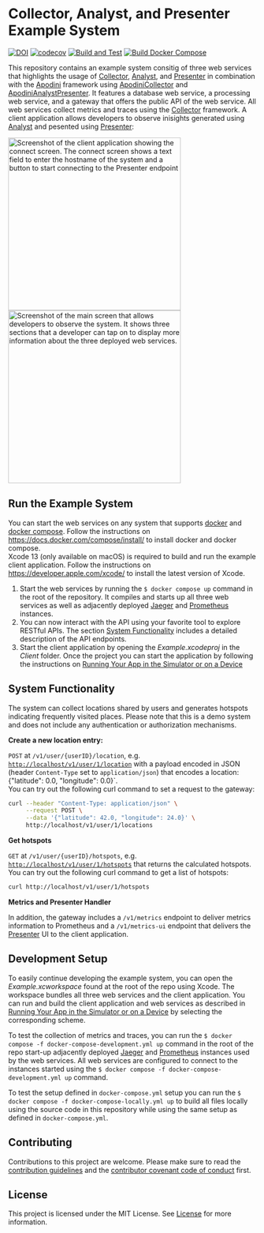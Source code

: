 <!--

This source file is part of the Collector-Analyst-Presenter Example open source project

SPDX-FileCopyrightText: 2021 Paul Schmiedmayer and the project authors (see CONTRIBUTORS.md) <paul.schmiedmayer@tum.de>

SPDX-License-Identifier: MIT

-->

# Collector, Analyst, and Presenter Example System

[![DOI](https://zenodo.org/badge/379429348.svg)](https://zenodo.org/badge/latestdoi/379429348)
[![codecov](https://codecov.io/gh/Apodini/CollectorAnalystPresenterExample/branch/develop/graph/badge.svg?token=Sw8OvhWtcY)](https://codecov.io/gh/Apodini/CollectorAnalystPresenterExample)
[![Build and Test](https://github.com/Apodini/CollectorAnalystPresenterExample/actions/workflows/build-and-test.yml/badge.svg)](https://github.com/Apodini/CollectorAnalystPresenterExample/actions/workflows/build-and-test.yml)
[![Build Docker Compose](https://github.com/Apodini/CollectorAnalystPresenterExample/actions/workflows/docker-compose.yml/badge.svg)](https://github.com/Apodini/CollectorAnalystPresenterExample/actions/workflows/docker-compose.yml)

This repository contains an example system consitig of three web services that highlights the usage of [Collector](https://github.com/Apodini/Collector), [Analyst](https://github.com/Apodini/Analyst), and [Presenter](https://github.com/Apodini/Presenter) in combination with the [Apodini](https://github.com/Apodini/Apodini) framework using [ApodiniCollector](https://github.com/Apodini/ApodiniCollector) and [ApodiniAnalystPresenter](https://github.com/Apodini/ApodiniAnalystPresenter).
It features a database web service, a processing web service, and a gateway that offers the public API of the web service. All web services collect metrics and traces using the [Collector](https://github.com/Apodini/Collector) framework.
A client application allows developers to observe inisights generated using [Analyst](https://github.com/Apodini/Analyst) and pesented using [Presenter](https://github.com/Apodini/Presenter):
<p float="left">
 <img width="350" alt="Screenshot of the client application showing the connect screen. The connect screen shows a text field to enter the hostname of the system and a button to start connecting to the Presenter endpoint" src="https://user-images.githubusercontent.com/28656495/124276854-a35d6c80-db44-11eb-9abf-80a26e8e96d1.png">
 <img width="350" alt="Screenshot of the main screen that allows developers to observe the system. It shows three sections that a developer can tap on to display more information about the three deployed web services." src="https://user-images.githubusercontent.com/28656495/124276863-a6585d00-db44-11eb-8f2b-81602855eb8d.png">
</p>

## <a name="RunTheExampleSystem"></a>Run the Example System

You can start the web services on any system that supports [docker](https://www.docker.com) and [docker compose](https://docs.docker.com/compose/). Follow the instructions on https://docs.docker.com/compose/install/ to install docker and docker compose.  
Xcode 13 (only available on macOS) is required to build and run the example client application. Follow the instructions on https://developer.apple.com/xcode/ to install the latest version of Xcode.

1. Start the web services by running the `$ docker compose up` command in the root of the repository. It compiles and starts up all three web services as well as adjacently deployed [Jaeger](https://www.jaegertracing.io) and [Prometheus](https://prometheus.io) instances.
2. You can now interact with the API using your favorite tool to explore RESTful APIs. The section [System Functionality](#SystemFunctionality) includes a detailed description of the API endpoints.
3. Start the client application by opening the *Example.xcodeproj* in the *Client* folder. Once the project you can start the application by following the instructions on [Running Your App in the Simulator or on a Device](https://developer.apple.com/documentation/xcode/running-your-app-in-the-simulator-or-on-a-device)
  
## <a name="SystemFunctionality"></a>System Functionality

The system can collect locations shared by users and generates hotspots indicating frequently visited places. Please note that this is a demo system and does not include any authentication or authorization mechanisms.

**Create a new location entry:**

`POST` at `/v1/user/{userID}/location`, e.g. [`http://localhost/v1/user/1/location`](http://localhost/v1/user/1/location) with a payload encoded in JSON (header `Content-Type` set to `application/json`) that encodes a location: {"latitude": 0.0, "longitude": 0.0}`.  
You can try out the following curl command to set a request to the gateway:
```bash
curl --header "Content-Type: application/json" \
     --request POST \
     --data '{"latitude": 42.0, "longitude": 24.0}' \
     http://localhost/v1/user/1/locations
```

**Get hotspots**

`GET` at `/v1/user/{userID}/hotspots`, e.g. [`http://localhost/v1/user/1/hotspots`](http://localhost/v1/user/1/hotspots) that returns the calculated hotspots.  
You can try out the following curl command to get a list of hotspots:
```bash
curl http://localhost/v1/user/1/hotspots
```

**Metrics and Presenter Handler**

In addition, the gateway includes a `/v1/metrics` endpoint to deliver metrics information to Prometheus and a `/v1/metrics-ui` endpoint that delivers the [Presenter](https://github.com/Apodini/Presenter) UI to the client application.

## <a name="DevelopmentSetup"></a>Development Setup

To easily continue developing the example system, you can open the *Example.xcworkspace* found at the root of the repo using Xcode. The workspace bundles all three web services and the client application. You can run and build the client application and web services as described in [Running Your App in the Simulator or on a Device](https://developer.apple.com/documentation/xcode/running-your-app-in-the-simulator-or-on-a-device) by selecting the corresponding scheme.

To test the collection of metrics and traces, you can run the `$ docker compose -f docker-compose-development.yml up` command in the root of the repo start-up adjacently deployed [Jaeger](https://www.jaegertracing.io) and [Prometheus](https://prometheus.io) instances used by the web services. All web services are configured to connect to the instances started using the `$ docker compose -f docker-compose-development.yml up` command.

To test the setup defined in `docker-compose.yml` setup you can run the `$ docker compose -f docker-compose-locally.yml up` to build all files locally using the source code in this repository while using the same setup as defined in `docker-compose.yml`.

## Contributing
Contributions to this project are welcome. Please make sure to read the [contribution guidelines](https://github.com/Apodini/.github/blob/main/CONTRIBUTING.md) and the [contributor covenant code of conduct](https://github.com/Apodini/.github/blob/main/CODE_OF_CONDUCT.md) first.

## License
This project is licensed under the MIT License. See [License](https://github.com/Apodini/CollectorAnalystPresenterExample/blob/develop/LICENSE) for more information.
